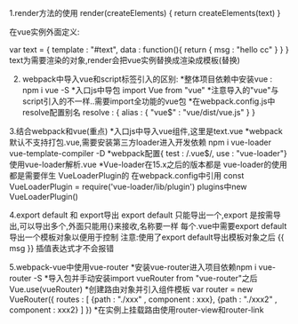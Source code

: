 1.render方法的使用
render(createElements) {
    return createElements(text)
}

在vue实例外面定义:
<template id=text>
...
</template>

var text = {
	template : "#text",
	data : function(){
		return {
		msg : "hello cc"
		}
	}
}
text为需要渲染的对象,render会把vue实例替换成渲染成模板(替换)


2. webpack中导入vue和script标签引入的区别:
*整体项目依赖中安装vue : npm i vue -S
*入口js中导包 import Vue from "vue"
*注意导入的"vue"与script引入的不一样..需要import全功能的vue包
*在webpack.config.js中resolve配置别名
resolve : {
	alias : {
		"vue$" : "vue/dist/vue.js"
	}
}

3.结合webpack和vue(重点)
*入口js中导入vue组件,这里是text.vue
*webpack默认不支持打包.vue,需要安装第三方loader进入开发依赖 npm i vue-loader vue-template-compiler -D 
*webpack配置{ test : /\.vue$/, use : "vue-loader"} 使用vue-loader解析.vue
*Vue-loader在15.x之后的版本都是 vue-loader的使用都是需要伴生 VueLoaderPlugin的
在webpack.config中引用 const VueLoaderPlugin = require('vue-loader/lib/plugin')
plugins中new VueLoaderPlugin()

4.export default 和 export导出
export default 只能导出一个,export 是按需导出,可以导出多个,外面只能用{}来接收,名称要一样
每个.vue中需要export default 导出一个模板对象以便用于控制
注意:使用了export default导出模板对象之后 {{ msg }} 插值表达式才不会报错

5.webpack-vue中使用vue-router
*安装vue-router进入项目依赖npm i vue-router -S
*导入包并手动安装import vueRouter from "vue-router"之后Vue.use(vueRouter)
*创建路由对象并引入组件模板
var router = new VueRouter({
	routes : [
		{path : "./xxx" , component : xxx},
		{path : "./xxx2" , component : xxx2}
	]
})
*在实例上挂载路由使用router-view和router-link






















